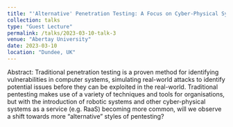 ```yaml
---
title: "'Alternative' Penetration Testing: A Focus on Cyber-Physical Systems"
collection: talks
type: "Guest Lecture"
permalink: /talks/2023-03-10-talk-3
venue: "Abertay University"
date: 2023-03-10
location: "Dundee, UK"
---
```


Abstract: Traditional penetration testing is a proven method for identifying vulnerabilities in computer systems, simulating real-world attacks to identify potential issues before they can be exploited in the real-world. Traditional pentesting makes use of a variety of techniques and tools for organisations, but with the introduction of robotic systems and other cyber-physical systems as a service (e.g. RaaS) becoming more common, will we observe a shift towards more “alternative” styles of pentesting?